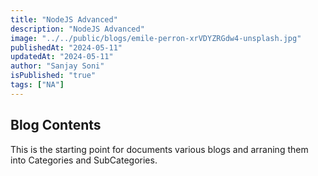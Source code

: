 ```yaml
---
title: "NodeJS Advanced"
description: "NodeJS Advanced"
image: "../../public/blogs/emile-perron-xrVDYZRGdw4-unsplash.jpg"
publishedAt: "2024-05-11"
updatedAt: "2024-05-11"
author: "Sanjay Soni"
isPublished: "true"
tags: ["NA"]
---
```


## Blog Contents

This is the starting point for documents various blogs and arraning them into Categories and SubCategories.
